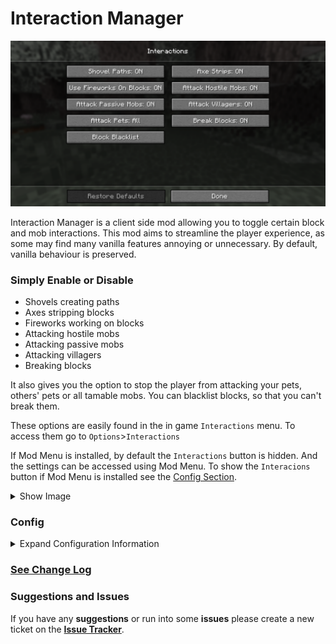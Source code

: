 # Interaction Manager

![Screenshot of the Interactions Menu, showing the available options.](res/interactions_menu.png)

Interaction Manager is a client side mod allowing you to toggle certain block and mob interactions.
This mod aims to streamline the player experience, as some may find many vanilla features annoying or unnecessary.
By default, vanilla behaviour is preserved.

### Simply Enable or Disable
- Shovels creating paths
- Axes stripping blocks
- Fireworks working on blocks
- Attacking hostile mobs
- Attacking passive mobs
- Attacking villagers 
- Breaking blocks

It also gives you the option to stop the player from attacking your pets, others' pets or all tamable mobs.
You can blacklist blocks, so that you can't break them.

These options are easily found in the in game `Interactions` menu.
To access them go to `Options`>`Interactions`

If Mod Menu is installed, by default the `Interactions` button is hidden. And the settings can be accessed using Mod Menu.
To show the `Interacions` button if Mod Menu is installed see the [Config Section](#config).
<details>
<summary>Show Image</summary>

![Screenshot of the in game options menu, showing the 'Interactions' button.](res/interactions_button.png)

</details>

### Config
<details>
<summary> Expand Configuration Information </summary>

#### If you don't intend to change more advanced options feel free to skip this section.
**Options related to player behaviour (block and mob interactions) are accessible in the in game options menu.**

The configuration file allows for more fine-tuning and isn't necessary to edit.
It's located in `config/interactionmanager.json`.
It's stored in JSON, which is easy to read and modify.

### Options only available in the config file
1. `should_add_interactions_button` - The mod settings can be opened using Mod Menu, as such this option controls if the button should be added.
   - `always` - Always show the `Interactions` button.
   - *default* `only_if_mod_menu_is_not_installed` - Hide the `Interactions` button if mod menu is installed.
   - `never` - Hide the `Interactions` button.

</details>

### [See Change Log](CHANGELOG.md)

### Suggestions and Issues
If you have any **suggestions** or run into some **issues** please create a new ticket on the **[Issue Tracker](https://github.com/bejker123/InteractionManager/issues)**.